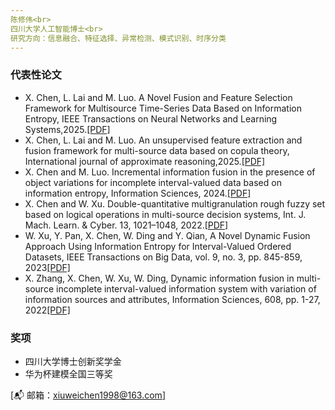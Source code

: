 ```yaml
---
陈修伟<br>
四川大学人工智能博士<br>
研究方向：信息融合、特征选择、异常检测、模式识别、时序分类
---
```

 

### 代表性论文
- X. Chen, L. Lai and M. Luo. A Novel Fusion and Feature Selection Framework for Multisource Time-Series Data Based on Information Entropy, IEEE Transactions on Neural Networks and Learning Systems,2025.[[PDF]](https://github.com/lifefellowchen/XiuweiChen.github.io/raw/main/A_Novel_Fusion_and_Feature_Selection_Framework_for_Multisource_Time-Series_Data_Based_on_Information_Entropy.pdf)
- X. Chen, L. Lai and M. Luo. An unsupervised feature extraction and fusion framework for multi-source data based on copula theory, International journal of approximate reasoning,2025.[[PDF]](https://github.com/lifefellowchen/XiuweiChen.github.io/raw/main/An%20unsupervised%20feature%20extraction%20and%20fusion%20framework%20for%20multi-source%20data%20based%20on%20copula%20theory.pdf)
- X. Chen and M. Luo. Incremental information fusion in the presence of object variations for incomplete interval-valued data based on information entropy, Information Sciences, 2024.[[PDF]](https://github.com/lifefellowchen/XiuweiChen.github.io/raw/main/Incremental%20information%20fusion%20in%20the%20presence%20of%20object%20variations%20for%20incomplete%20interval-valued%20data%20based%20on%20information%20entropy.pdf)
- X. Chen and W. Xu. Double-quantitative multigranulation rough fuzzy set based on logical operations in multi-source decision systems, Int. J. Mach. Learn. & Cyber. 13, 1021–1048, 2022.[[PDF]](https://github.com/lifefellowchen/XiuweiChen.github.io/blob/main/Double%E2%80%91quantitative%20multigranulation%20rough%20fuzzy%20set.pdf)
- W. Xu, Y. Pan, X. Chen, W. Ding and Y. Qian, A Novel Dynamic Fusion Approach Using Information Entropy for Interval-Valued Ordered Datasets, IEEE Transactions on Big Data, vol. 9, no. 3, pp. 845-859, 2023[[PDF]](https://github.com/lifefellowchen/XiuweiChen.github.io/blob/main/TBD-Xu-Pan-2023.pdf)
- X. Zhang, X. Chen, W. Xu, W. Ding, Dynamic information fusion in multi-source incomplete interval-valued information system with variation of information sources and attributes, Information Sciences, 608, pp. 1-27, 2022[[PDF]](https://github.com/lifefellowchen/XiuweiChen.github.io/raw/main/Dynamic%20information%20fusion%20in%20multi-source%20incomplete%20interval-valued%20information%20system%20with%20variation%20of%20information%20sources%20and%20attributes.pdf)




### 奖项
- 四川大学博士创新奖学金
- 华为杯建模全国三等奖


[📬 邮箱：xiuweichen1998@163.com]
